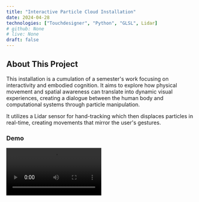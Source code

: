 ```yaml
---
title: "Interactive Particle Cloud Installation"
date: 2024-04-28
technologies: ["Touchdesigner", "Python", "GLSL", Lidar]
# github: None
# live: None
draft: false
---
```


## About This Project

This installation is a cumulation of a semester's work focusing on interactivity and embodied cognition. It aims to explore how physical movement and spatial awareness can translate into dynamic visual experiences, creating a dialogue between the human body and computational systems through particle manipulation.

It utilizes a Lidar sensor for hand-tracking which then displaces particles in real-time, creating movements that mirror the user's gestures.


### Demo

<video controls width="50%">
  <source src="/src/assets/vids/cloudVid.mp4" type="video/mp4">
  Your browser does not support the video tag.
</video>